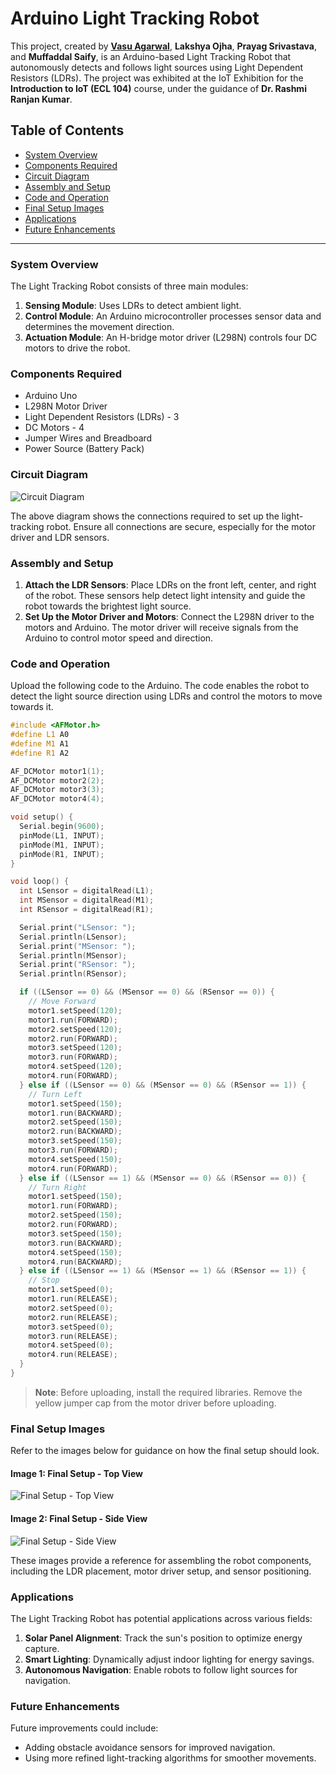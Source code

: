 # Arduino Light Tracking Robot

This project, created by **[Vasu Agarwal](https://github.com/Vasu007-tech)**, **Lakshya Ojha**, **Prayag Srivastava**, and **Muffaddal Saify**, is an Arduino-based Light Tracking Robot that autonomously detects and follows light sources using Light Dependent Resistors (LDRs). The project was exhibited at the IoT Exhibition for the **Introduction to IoT (ECL 104)** course, under the guidance of **Dr. Rashmi Ranjan Kumar**.

## Table of Contents
- [System Overview](#system-overview)
- [Components Required](#components-required)
- [Circuit Diagram](#circuit-diagram)
- [Assembly and Setup](#assembly-and-setup)
- [Code and Operation](#code-and-operation)
- [Final Setup Images](#final-setup-images)
- [Applications](#applications)
- [Future Enhancements](#future-enhancements)

---

### System Overview

The Light Tracking Robot consists of three main modules:
1. **Sensing Module**: Uses LDRs to detect ambient light.
2. **Control Module**: An Arduino microcontroller processes sensor data and determines the movement direction.
3. **Actuation Module**: An H-bridge motor driver (L298N) controls four DC motors to drive the robot.

### Components Required

- Arduino Uno
- L298N Motor Driver
- Light Dependent Resistors (LDRs) - 3
- DC Motors - 4
- Jumper Wires and Breadboard
- Power Source (Battery Pack)

### Circuit Diagram

![Circuit Diagram](CIRCUIT%20DIAGRAM.jpg)

The above diagram shows the connections required to set up the light-tracking robot. Ensure all connections are secure, especially for the motor driver and LDR sensors.

### Assembly and Setup

1. **Attach the LDR Sensors**: Place LDRs on the front left, center, and right of the robot. These sensors help detect light intensity and guide the robot towards the brightest light source.
2. **Set Up the Motor Driver and Motors**: Connect the L298N driver to the motors and Arduino. The motor driver will receive signals from the Arduino to control motor speed and direction.

### Code and Operation

Upload the following code to the Arduino. The code enables the robot to detect the light source direction using LDRs and control the motors to move towards it.

```cpp
#include <AFMotor.h> 
#define L1 A0 
#define M1 A1
#define R1 A2

AF_DCMotor motor1(1);
AF_DCMotor motor2(2);
AF_DCMotor motor3(3);
AF_DCMotor motor4(4);

void setup() {
  Serial.begin(9600);
  pinMode(L1, INPUT);
  pinMode(M1, INPUT);
  pinMode(R1, INPUT);
}

void loop() {
  int LSensor = digitalRead(L1);
  int MSensor = digitalRead(M1);
  int RSensor = digitalRead(R1);

  Serial.print("LSensor: ");
  Serial.println(LSensor);
  Serial.print("MSensor: ");
  Serial.println(MSensor);
  Serial.print("RSensor: ");
  Serial.println(RSensor);

  if ((LSensor == 0) && (MSensor == 0) && (RSensor == 0)) { 
    // Move Forward
    motor1.setSpeed(120);
    motor1.run(FORWARD);
    motor2.setSpeed(120);
    motor2.run(FORWARD);
    motor3.setSpeed(120);
    motor3.run(FORWARD);
    motor4.setSpeed(120);
    motor4.run(FORWARD);
  } else if ((LSensor == 0) && (MSensor == 0) && (RSensor == 1)) {
    // Turn Left
    motor1.setSpeed(150);
    motor1.run(BACKWARD);
    motor2.setSpeed(150);
    motor2.run(BACKWARD);
    motor3.setSpeed(150);
    motor3.run(FORWARD);
    motor4.setSpeed(150);
    motor4.run(FORWARD);
  } else if ((LSensor == 1) && (MSensor == 0) && (RSensor == 0)) {
    // Turn Right
    motor1.setSpeed(150);
    motor1.run(FORWARD);
    motor2.setSpeed(150);
    motor2.run(FORWARD);
    motor3.setSpeed(150);
    motor3.run(BACKWARD);
    motor4.setSpeed(150);
    motor4.run(BACKWARD);
  } else if ((LSensor == 1) && (MSensor == 1) && (RSensor == 1)) {
    // Stop
    motor1.setSpeed(0);
    motor1.run(RELEASE);
    motor2.setSpeed(0);
    motor2.run(RELEASE);
    motor3.setSpeed(0);
    motor3.run(RELEASE);
    motor4.setSpeed(0);
    motor4.run(RELEASE);
  }
}
```

> **Note**: Before uploading, install the required libraries. Remove the yellow jumper cap from the motor driver before uploading.

### Final Setup Images

Refer to the images below for guidance on how the final setup should look.

#### Image 1: Final Setup - Top View
![Final Setup - Top View](FINAL%20IMAGE%20SETUP%20-%201.jpg)

#### Image 2: Final Setup - Side View
![Final Setup - Side View](FINAL%20IMAGE%20SETUP%20-%202.jpg)

These images provide a reference for assembling the robot components, including the LDR placement, motor driver setup, and sensor positioning.

### Applications

The Light Tracking Robot has potential applications across various fields:
1. **Solar Panel Alignment**: Track the sun's position to optimize energy capture.
2. **Smart Lighting**: Dynamically adjust indoor lighting for energy savings.
3. **Autonomous Navigation**: Enable robots to follow light sources for navigation.

### Future Enhancements

Future improvements could include:
- Adding obstacle avoidance sensors for improved navigation.
- Using more refined light-tracking algorithms for smoother movements.
